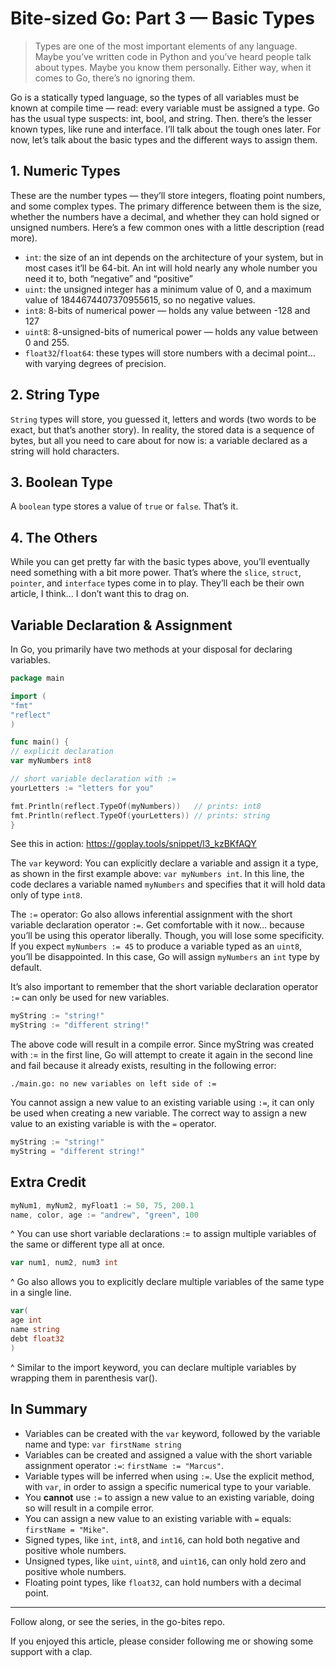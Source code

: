 # Bite-sized Go: Part 3 — Basic Types
> Types are one of the most important elements of any language. Maybe you’ve written code in Python and you’ve heard people talk about types. Maybe you know them personally. Either way, when it comes to Go, there’s no ignoring them.

Go is a statically typed language, so the types of all variables must be known at compile time — read: every variable must be assigned a type. Go has the usual type suspects: int, bool, and string. Then. there’s the lesser known types, like rune and interface. I’ll talk about the tough ones later. For now, let’s talk about the basic types and the different ways to assign them.

## 1. Numeric Types
These are the number types — they’ll store integers, floating point numbers, and some complex types. The primary difference between them is the size, whether the numbers have a decimal, and whether they can hold signed or unsigned numbers. Here’s a few common ones with a little description (read more).

- `int`: the size of an int depends on the architecture of your system, but in most cases it’ll be 64-bit. An int will hold nearly any whole number you need it to, both “negative” and “positive”
- `uint`: the unsigned integer has a minimum value of 0, and a maximum value of 1844674407370955615, so no negative values.
- `int8`: 8-bits of numerical power — holds any value between -128 and 127
- `uint8`: 8-unsigned-bits of numerical power — holds any value between 0 and 255.
- `float32`/`float64`: these types will store numbers with a decimal point… with varying degrees of precision.

## 2. String Type
`String` types will store, you guessed it, letters and words (two words to be exact, but that’s another story). In reality, the stored data is a sequence of bytes, but all you need to care about for now is: a variable declared as a string will hold characters.

## 3. Boolean Type
A `boolean` type stores a value of `true` or `false`. That’s it.

## 4. The Others
While you can get pretty far with the basic types above, you’ll eventually need something with a bit more power. That’s where the `slice`, `struct`, `pointer`, and `interface` types come in to play. They’ll each be their own article, I think… I don’t want this to drag on.

## Variable Declaration & Assignment
In Go, you primarily have two methods at your disposal for declaring variables.

```go
package main

import (
"fmt"
"reflect"
)

func main() {
// explicit declaration
var myNumbers int8

// short variable declaration with :=
yourLetters := "letters for you"

fmt.Println(reflect.TypeOf(myNumbers))   // prints: int8
fmt.Println(reflect.TypeOf(yourLetters)) // prints: string
}
```

See this in action: https://goplay.tools/snippet/l3_kzBKfAQY

The `var` keyword: You can explicitly declare a variable and assign it a type, as shown in the first example above: `var myNumbers int`. In this line, the code declares a variable named `myNumbers` and specifies that it will hold data only of type `int8`.

The `:=` operator: Go also allows inferential assignment with the short variable declaration operator `:=`. Get comfortable with it now… because you’ll be using this operator liberally. Though, you will lose some specificity. If you expect `myNumbers := 45` to produce a variable typed as an `uint8`, you’ll be disappointed. In this case, Go will assign `myNumbers` an `int` type by default.

It’s also important to remember that the short variable declaration operator `:=` can only be used for new variables.

```go
myString := "string!"
myString := "different string!"
```
The above code will result in a compile error. Since myString was created with := in the first line, Go will attempt to create it again in the second line and fail because it already exists, resulting in the following error:

```text
./main.go: no new variables on left side of :=
```

You cannot assign a new value to an existing variable using `:=`, it can only be used when creating a new variable. The correct way to assign a new value to an existing variable is with the `=` operator.

```go
myString := "string!"
myString = "different string!"
```

## Extra Credit
```go
myNum1, myNum2, myFloat1 := 50, 75, 200.1
name, color, age := "andrew", "green", 100
```
^ You can use short variable declarations := to assign multiple variables of the same or different type all at once.

```go
var num1, num2, num3 int
```
^ Go also allows you to explicitly declare multiple variables of the same type in a single line.

```go
var(
age int
name string
debt float32
)
```
^ Similar to the import keyword, you can declare multiple variables by wrapping them in parenthesis var().

## In Summary

- Variables can be created with the `var` keyword, followed by the variable name and type: `var firstName string`
- Variables can be created and assigned a value with the short variable assignment operator `:=`: `firstName := "Marcus"`.
- Variable types will be inferred when using `:=`. Use the explicit method, with `var`, in order to assign a specific numerical type to your variable.
- You **cannot** use `:=` to assign a new value to an existing variable, doing so will result in a compile error.
- You can assign a new value to an existing variable with `=` equals: `firstName = "Mike"`.
- Signed types, like `int`, `int8`, and `int16`, can hold both negative and positive whole numbers.
- Unsigned types, like `uint`, `uint8`, and `uint16`, can only hold zero and positive whole numbers.
- Floating point types, like `float32`, can hold numbers with a decimal point.

---

Follow along, or see the series, in the go-bites repo.

If you enjoyed this article, please consider following me or showing some support with a clap.